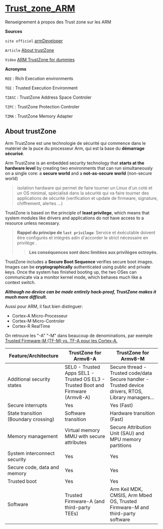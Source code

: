 # <ins>Trust_zone_ARM </ins>

Renseignement à propos des Trust zone sur les ARM

**Sources**

``site officiel`` [armDeveloper](https://developer.arm.com/ip-products/security-ip/trustzone)

``Article`` [About trustZone](https://www.microcontrollertips.com/embedded-security-brief-arm-trustzone-explained/)

``Video`` [ARM TrustZone for dummies](https://www.youtube.com/watch?v=ecBByjwny3s)

**Acronyms**

``REE`` : Rich Execution environments

``TEE`` : Trusted Execution Environment

``TZASC`` : TrustZone Address Space Controler

``TZPC`` : TrustZone Protection Controler

``TZMA`` : TrustZone Memory Adapter

## About trustZone

Arm TrustZone est une technologie de sécurité qui commence dans le matériel de la puce du processeur Arm, qui est la base du **démarrage sécurisé**.

Arm TrustZone is an embedded security technology that **starts at the hardware level** by creating two environments that can run simultaneously on a single core: a **secure world** and a **not-as-secure world** (non-secure world)

>isolation hardware qui permet de faire tourner un Linux d'un coté et un OS minimal, spécialisé dans la sécurité qui va faire tourner des applications de sécurité (verification et update de firmware, signature, chiffrement, alertes ...)

TrustZone is based on the principle of **least privilege**, which means that system modules like drivers and applications do not have access to a resource unless necessary.

> **Rappel du principe de ``last privilege``**:
Service et éxécutable doivent être configurés et intégrés adin d'accorder le strict nécessaire en privilège .
>> **Les conséquences sont donc limitées aux privilèges octroyés.**

TrustZone includes a **Secure Boot Sequence** verifies secure boot images. Images can be **cryptographically** authenticated using public and private keys. Once the system has finished booting up, the two OSes can communicate via a monitor kernel mode, which behaves much like a context switch.

***Although no device can be made entirely hack-proof, TrustZone makes it much more difficult.***

Aussi pour ARM, il faut bien distinguer:
* Cortex-A  Micro-Processeur
*	Cortex-M Micro-Controler
*	Cortex-R RealTime

On retrouve les "-A" "-M" dans beaucoup de denominations, par exemple [Trusted Firmware-M (TF-M)  vs.  TF-A pour les Cortex-A.](https://developer.arm.com/ip-products/security-ip/trustzone)

Feature/Architecture | TrustZone for Armv8-A | TrustZone for Armv8-M
-------------------- | --------------------- | ---------------------
Additional security states | SEL0 - Trusted Apps SEL1 - Trusted OS EL3 - Trusted Boot and Firmware (Armv8-A) |	Secure thread - Trusted code/data Secure handler - Trusted device drivers, RTOS, Library managers...
Secure interrupts |	Yes |	Yes (Fast)
State transition (Boundary crossing) | Software transition | Hardware transition (Fast)
Memory management |	Virtual memory MMU with secure attributes |	Secure Attribution Unit (SAU) and MPU memory partitions
System interconnect security | Yes | Yes
Secure code, data and memory | Yes | Yes
Trusted boot | Yes | Yes
Software | Trusted Firmware-A (and third-party TEEs) | Arm Keil MDK, CMSIS, Arm Mbed OS, Trusted Firmware-M and third-party software
